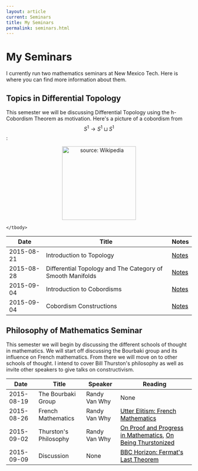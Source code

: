 ```yaml
---
layout: article
current: Seminars
title: My Seminars
permalink: seminars.html
---
```


My Seminars
==========
I currently run two mathematics seminars at New Mexico Tech. Here is where you can find more information about them.

Topics in Differential Topology
-------------------------------

This semester we will be discussing Differential Topology using the h-Cobordism Theorem as motivation. Here's a picture of a cobordism from $$S^1 \to S^1 \sqcup S^1$$:

<div style="text-align:center">
<img src="https://upload.wikimedia.org/wikipedia/commons/thumb/d/d7/Pair_of_pants_cobordism_(pantslike).svg/440px-Pair_of_pants_cobordism_(pantslike).svg.png"
alt="source: Wikipedia" align="middle" style="width: 200px;">
</div>

<div class="container">
<table class="table table-bordered">
       <thead>
	<tr>
		<th>Date</th>
        	<th>Title</th>
        	<th>Notes</th>
      	</tr>
    	</thead>
    	<tbody>
	 <tr>
	 	<td>2015-08-21</td>
       		<td>Introduction to Topology</td>
        	<td><a style="color:black" href="/assets/pdf/l1.pdf">Notes</a></td>
      	 </tr>
	 <tr>
		<td>2015-08-28</td>
       		<td>Differential Topology and The Category of Smooth Manifolds</td>
        	<td><a style="color:black" href="/assets/pdf/l2.pdf">Notes</a></td>
      	 </tr>
	 <tr>
		<td>2015-09-04</td>
       		<td>Introduction to Cobordisms</td>
        	<td><a style="color:black" href="/assets/pdf/l3.pdf">Notes</a></td>
      	 </tr>
	 <tr>
		<td>2015-09-04</td>
       		<td>Cobordism Constructions</td>
        	<td><a style="color:black" href="/assets/pdf/l4.pdf">Notes</a></td>
      	 </tr>

	</tbody>
</table>
</div>

Philosophy of Mathematics Seminar
-------------------------------------


This semester we will begin by discussing the different schools of thought in mathematics. We will start off discussing the Bourbaki group and its influence
on French mathematics. From there we will move on to other schools of thought. I intend to cover Bill Thurston's philosophy as well as invite
other speakers to give talks on constructivism.

<div class="container">
<table class="table table-bordered">
       <thead>
	<tr>
		<th>Date</th>
        	<th>Title</th>
        	<th>Speaker</th>
		<th>Reading</th>
      	</tr>
    	</thead>
    	<tbody>
	 <tr>
	 	<td>2015-08-19</td>
       		<td>The Bourbaki Group</td>
        	<td>Randy Van Why</td>
		<td>None</td>
      	 </tr>
	 <tr>
		<td>2015-08-26</td>
        	<td>French Mathematics</td>
        	<td>Randy Van Why</td>
		<td><a style="color:black" href="http://education.lms.ac.uk/wp-content/uploads/2012/02/Louis-le-Grand1.pdf">Utter Elitism: French Mathematics</a></td>
      	 </tr>
      	 <tr>
		<td>2015-09-02</td>
		<td>Thurston's Philosophy</td>
		<td>Randy Van Why</td>
        	<td><a style="color:black" href="http://www.ams.org/journals/bull/1994-30-02/S0273-0979-1994-00502-6/S0273-0979-1994-00502-6.pdf">On Proof and Progress in Mathematics</a>, <a style="color:black" href="http://www.math.uchicago.edu/~farb/papers/thurston.pd">On Being Thurstonized</a></td>
      	 </tr>
	 <tr>
		<td>2015-09-09</td>
		<td>Discussion</td>
		<td>None</td>
        	<td><a style="color:black" href="https://vimeo.com/18216532">BBC Horizon: Fermat's Last Theorem</a></td>
      	 </tr>
    	 </tbody>
</table>
</div>
